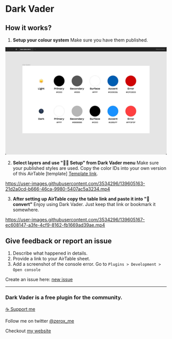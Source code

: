 # Dark Vader

## How it works?

1. **Setup your colour system**
Make sure you have them published.

![step 1](media/step-1.jpg)


2. **Select layers and use "👩‍💻 Setup" from Dark Vader menu**
Make sure your published styles are used. Copy the color IDs into your own version of this AirTable [template]
[Template link](https://airtable.com/shrJ5fqeb5a3Nq3H6).

https://user-images.githubusercontent.com/3534296/139605163-21d2a0cd-b666-46ca-9980-5407ac5a3234.mp4


3. **After setting up AirTable copy the table link and paste it into "🖤 convert"**
Enjoy using Dark Vader. Just keep that link or bookmark it somewhere.

https://user-images.githubusercontent.com/3534296/139605167-ec608147-a3fe-4cf9-8162-fb1669ad39ae.mp4

## Give feedback or report an issue

1. Describe what happened in details.
2. Provide a link to your AirTable sheet.
3. Add a screenshot of the console error. Go to `Plugins > Development > Open console`

Create an issue here: [new issue](https://github.com/zeroxme/dark-vader-issues/issues/new)

---

### Dark Vader is a free plugin for the community. 

[☕️ Support me](https://bit.ly/3aNgF4Q)

Follow me on twitter [@zerox_me](https://twitter.com/zerox_me)

Checkout [my website](https://zerox.me/)
